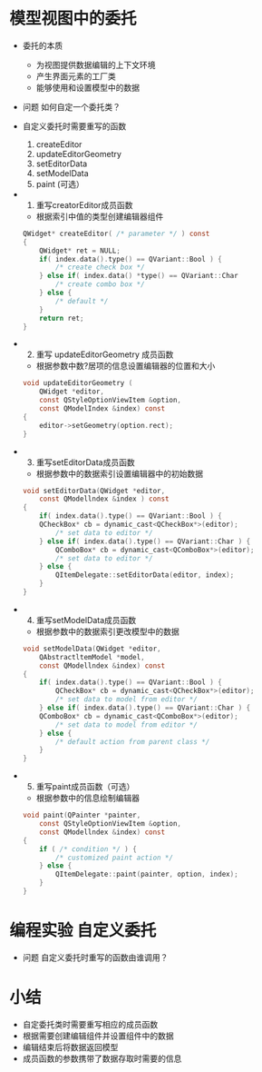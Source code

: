 # 模型视图中的委托

- 委托的本质
    - 为视图提供数据编辑的上下文环境
    - 产生界面元素的工厂类
    - 能够使用和设置模型中的数据

- 问题
    如何自定一个委托类？

- 自定义委托时需要重写的函数
    1. createEditor
    2. updateEditorGeometry
    3. setEditorData
    4. setModelData
    5. paint (可选）

- 1. 重写creatorEditor成员函数
    - 根据索引中值的类型创建编辑器组件

    ```c
    QWidget* createEditor( /* parameter */ ) const
    {
        QWidget* ret = NULL;
        if( index.data().type() == QVariant::Bool ) {
            /* create check box */
        } else if( index.data() *type() == QVariant::Char
            /* create combo box */
        } else {
            /* default */
        }
        return ret;
    }
    ```

- 2. 重写 updateEditorGeometry 成员函数
    - 根据参数中数?居项的信息设置编辑器的位置和大小

    ```c
    void updateEditorGeometry (
        QWidget *editor,
        const QStyleOptionViewItem &option,
        const QModelIndex &index) const
    {
        editor->setGeometry(option.rect);
    }
    ```

- 3. 重写setEditorData成员函数
    - 根据参数中的数据索引设置编辑器中的初始数据

    ```c
    void setEditorData(QWidget *editor,
        const QModellndex &index ) const
    {
        if( index.data().type() == QVariant::Bool ) {
        QCheckBox* cb = dynamic_cast<QCheckBox*>(editor);
            /* set data to editor */
        } else if( index.data().type() == QVariant::Char ) {
            QComboBox* cb = dynamic_cast<QComboBox*>(editor);
            /* set data to editor */
        } else {
            QItemDelegate::setEditorData(editor, index);
        }
    }
    ```

- 4. 重写setModelData成员函数
    - 根据参数中的数据索引更改模型中的数据

    ```c
    void setModelData(QWidget *editor,
        QAbstractltemModel *model,
        const QModellndex &index) const
    {
        if( index.data().type() == QVariant::Bool ) {
            QCheckBox* cb = dynamic_cast<QCheckBox*>(editor);
            /* set data to model from editor */
        } else if( index.data().type() == QVariant::Char ) {
        QComboBox* cb = dynamic_cast<QComboBox*>(editor);
            /* set data to model from editor */
        } else {
            /* default action from parent class */
        }
    }
    ```

- 5. 重写paint成员函数（可选）
    - 根据参数中的信息绘制编辑器

    ```c
    void paint(QPainter *painter,
        const QStyleOptionViewItem &option,
        const QModellndex &index) const
    {
        if ( /* condition */ ) {
            /* customized paint action */
        } else {
            QItemDelegate::paint(painter, option, index);
        }
    }
    ```

# 编程实验 自定义委托

- 问题
    自定义委托时重写的函数由谁调用？

# 小结
- 自定委托类时需要重写相应的成员函数
- 根据需要创建编辑组件并设置组件中的数据
- 编辑结束后将数据返回模型
- 成员函数的参数携带了数据存取时需要的信息
